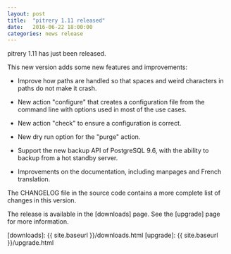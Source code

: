 ```yaml
---
layout: post
title:  "pitrery 1.11 released"
date:   2016-06-22 18:00:00
categories: news release
---
```


pitrery 1.11 has just been released.

This new version adds some new features and improvements:

* Improve how paths are handled so that spaces and weird characters in
  paths do not make it crash.

* New action "configure" that creates a configuration file from the
  command line with options used in most of the use cases.

* New action "check" to ensure a configuration is correct.

* New dry run option for the "purge" action.

* Support the new backup API of PostgreSQL 9.6, with the ability to
  backup from a hot standby server.

* Improvements on the documentation, including manpages and French translation.


The CHANGELOG file in the source code contains a more complete list of
changes in this version.

The release is available in the [downloads] page. See the [upgrade]
page for more information.

[downloads]: {{ site.baseurl }}/downloads.html
[upgrade]: {{ site.baseurl }}/upgrade.html


